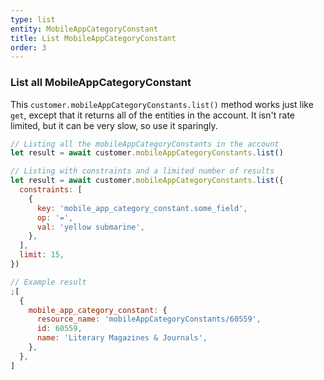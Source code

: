 ```yaml
---
type: list
entity: MobileAppCategoryConstant
title: List MobileAppCategoryConstant
order: 3
---
```


### List all MobileAppCategoryConstant

This `customer.mobileAppCategoryConstants.list()` method works just like `get`, except that it returns all of the entities in the account. It isn't rate limited, but it can be very slow, so use it sparingly.

```javascript
// Listing all the mobileAppCategoryConstants in the account
let result = await customer.mobileAppCategoryConstants.list()

// Listing with constraints and a limited number of results
let result = await customer.mobileAppCategoryConstants.list({
  constraints: [
    {
      key: 'mobile_app_category_constant.some_field',
      op: '=',
      val: 'yellow submarine',
    },
  ],
  limit: 15,
})
```

```javascript
// Example result
;[
  {
    mobile_app_category_constant: {
      resource_name: 'mobileAppCategoryConstants/60559',
      id: 60559,
      name: 'Literary Magazines & Journals',
    },
  },
]
```
